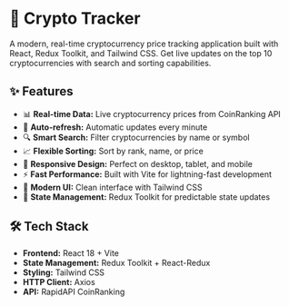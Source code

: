 # 🚀 Crypto Tracker

A modern, real-time cryptocurrency price tracking application built with React, Redux Toolkit, and Tailwind CSS. Get live updates on the top 10 cryptocurrencies with search and sorting capabilities.

## ✨ Features
- 📊 **Real-time Data:** Live cryptocurrency prices from CoinRanking API
- 🔄 **Auto-refresh:** Automatic updates every minute
- 🔍 **Smart Search:** Filter cryptocurrencies by name or symbol
- 📈 **Flexible Sorting:** Sort by rank, name, or price
- 📱 **Responsive Design:** Perfect on desktop, tablet, and mobile
- ⚡ **Fast Performance:** Built with Vite for lightning-fast development
- 🎨 **Modern UI:** Clean interface with Tailwind CSS
- 🏪 **State Management:** Redux Toolkit for predictable state updates

## 🛠️ Tech Stack
- **Frontend:** React 18 + Vite
- **State Management:** Redux Toolkit + React-Redux
- **Styling:** Tailwind CSS
- **HTTP Client:** Axios
- **API:** RapidAPI CoinRanking

